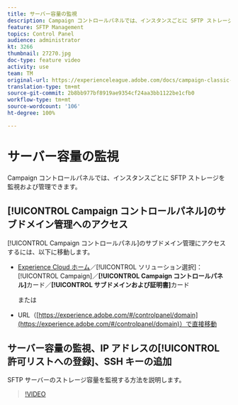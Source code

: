 ```yaml
---
title: サーバー容量の監視
description: Campaign コントロールパネルでは、インスタンスごとに SFTP ストレージを監視および管理し、許可リストに IP アドレスを追加できます。
feature: SFTP Management
topics: Control Panel
audience: administrator
kt: 3266
thumbnail: 27270.jpg
doc-type: feature video
activity: use
team: TM
original-url: https://experienceleague.adobe.com/docs/campaign-classic-learn/tutorials/administrating/control-panel-acc/monitoring-server-capacity-whitelisting-adding-ssh-key.html,https://experienceleague.adobe.com/docs/campaign-classic-learn/tutorials/administrating/control-panel-acc/monitoring-server-capacity-allow-listing-adding-ssh-key.html
translation-type: tm+mt
source-git-commit: 2b8bb977bf8919ae9354cf24aa3bb1122be1cfb0
workflow-type: tm+mt
source-wordcount: '106'
ht-degree: 100%

---
```



# サーバー容量の監視

Campaign コントロールパネルでは、インスタンスごとに SFTP ストレージを監視および管理できます。

## [!UICONTROL Campaign コントロールパネル]のサブドメイン管理へのアクセス

[!UICONTROL Campaign コントロールパネル]のサブドメイン管理にアクセスするには、以下に移動します。

* [Experience Cloud ホーム](https://experience.adobe.com/#/home)／[!UICONTROL ソリューション選択]：[!UICONTROL Campaign]／**[!UICONTROL Campaign コントロールパネル]**&#x200B;カード／**[!UICONTROL サブドメインおよび証明書]**&#x200B;カード

   または
* URL（[https://experience.adobe.com/#/controlpanel/domain](https://experience.adobe.com/#/controlpanel/domain)）で直接移動

## サーバー容量の監視、IP アドレスの[!UICONTROL 許可リストへの登録]、SSH キーの追加

SFTP サーバーのストレージ容量を監視する方法を説明します。

>[!VIDEO](https://video.tv.adobe.com/v/27270?quality=12)
